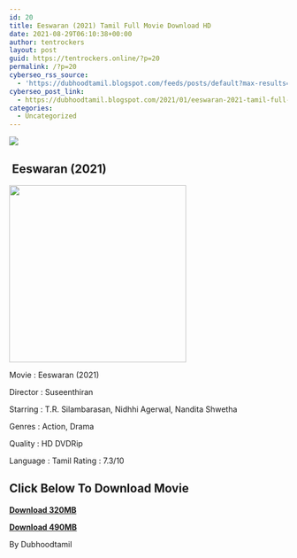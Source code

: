 ```yaml
---
id: 20
title: Eeswaran (2021) Tamil Full Movie Download HD
date: 2021-08-29T06:10:38+00:00
author: tentrockers
layout: post
guid: https://tentrockers.online/?p=20
permalink: /?p=20
cyberseo_rss_source:
  - 'https://dubhoodtamil.blogspot.com/feeds/posts/default?max-results=150&start-index=1'
cyberseo_post_link:
  - https://dubhoodtamil.blogspot.com/2021/01/eeswaran-2021-tamil-full-movie-download.html
categories:
  - Uncategorized
---
```

<div class="media_block">
  <img src="https://1.bp.blogspot.com/-yz4jOXVZGRQ/YBN87ON099I/AAAAAAAAC30/faMS6POKQ9EbKXtNnQVmByNOqw2tnMHSgCNcBGAsYHQ/s72-c/MV5BYmUxMzU4MTctNWJlZS00ZGUxLWJjMWItYWYyYmU2MDhhYTM2XkEyXkFqcGdeQXVyMTI1NDEyNTM5._V1_.jpg" class="media_thumbnail" />
</div>

## &nbsp;Eeswaran (2021)&nbsp;

<div class="separator">
  <a href="https://1.bp.blogspot.com/-yz4jOXVZGRQ/YBN87ON099I/AAAAAAAAC30/faMS6POKQ9EbKXtNnQVmByNOqw2tnMHSgCNcBGAsYHQ/s1200/MV5BYmUxMzU4MTctNWJlZS00ZGUxLWJjMWItYWYyYmU2MDhhYTM2XkEyXkFqcGdeQXVyMTI1NDEyNTM5._V1_.jpg" imageanchor="1"><img border="0" data-original-height="1200" data-original-width="800" height="320" src="https://1.bp.blogspot.com/-yz4jOXVZGRQ/YBN87ON099I/AAAAAAAAC30/faMS6POKQ9EbKXtNnQVmByNOqw2tnMHSgCNcBGAsYHQ/s320/MV5BYmUxMzU4MTctNWJlZS00ZGUxLWJjMWItYWYyYmU2MDhhYTM2XkEyXkFqcGdeQXVyMTI1NDEyNTM5._V1_.jpg" /></a>
</div>

Movie	<span></span>:	<span></span>Eeswaran (2021)&nbsp;

Director	<span></span>:	<span></span>Suseenthiran&nbsp;

Starring	<span></span>:	<span></span>T.R. Silambarasan, Nidhhi Agerwal, Nandita Shwetha&nbsp;

Genres	<span></span>:	<span></span>Action, Drama&nbsp;

Quality	<span></span>:	<span></span>HD DVDRip&nbsp;

Language	<span></span>:	<span></span>Tamil Rating	<span></span>:	<span></span>7.3/10

## <span><b>Click Below To Download Movie</b></span>

<span><b><a href="https://oncehelp.com/eeswaran" target="_blank" rel="noopener">Download 320MB</a></b></span>

<span><b><a href="https://oncehelp.com/eeswaran2" target="_blank" rel="noopener">Download 490MB</a></b></span>

By Dubhoodtamil